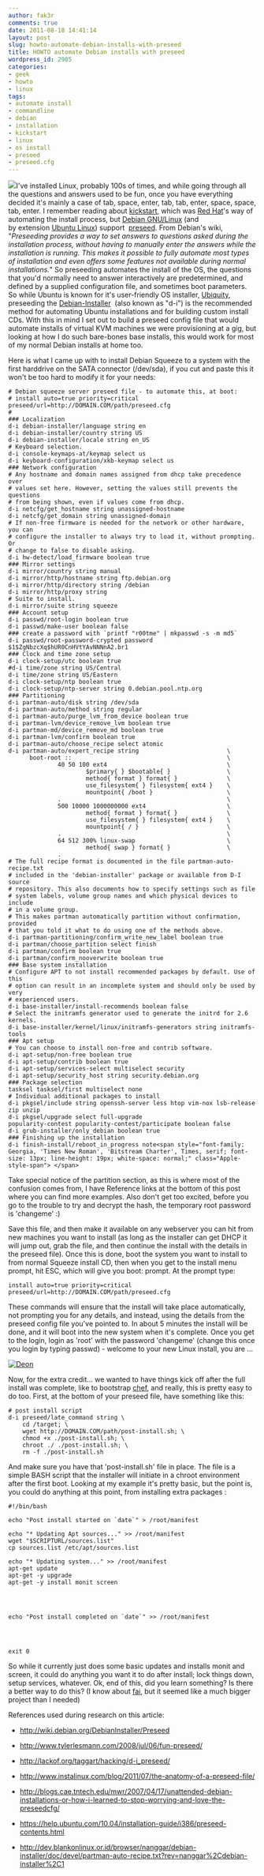 ```yaml
---
author: fak3r
comments: true
date: 2011-08-18 14:41:14
layout: post
slug: howto-automate-debian-installs-with-preseed
title: HOWTO automate Debian installs with preseed
wordpress_id: 2985
categories:
- geek
- howto
- linux
tags:
- automate install
- commandline
- debian
- installation
- kickstart
- linux
- os install
- preseed
- preseed.cfg
---
```


[![](http://fak3r.com/wp-content/blogs.dir/12/files/0904dp_01_z+automatic_transmission+side_angle.jpg)](http://fak3r.com/2011/08/18/howto-automate-debian-installs-with-preseed/0904dp_01_zautomatic_transmissionside_angle/)I've installed Linux, probably 100s of times, and while going through all the questions and answers used to be fun, once you have everything decided it's mainly a case of tab, space, enter, tab, tab, enter, space, space, tab, enter. I remember reading about [kickstart](https://docs.redhat.com/docs/en-US/Red_Hat_Enterprise_Linux/6/html/Installation_Guide/ch-kickstart2.html), which was [Red Hat](https://www.redhat.com/)'s way of automating the install process, but [Debian GNU/Linux](http://debian.org) (and by extension [Ubuntu Linux](http://www.ubuntu.com/)) support  [preseed](http://wiki.debian.org/DebianInstaller/Preseed). From Debian's wiki, "_Preseeding provides a way to set answers to questions asked during the installation process, without having to manually enter the answers while the installation is running. This makes it possible to fully automate most types of installation and even offers some features not available during normal installations._" So preseeding automates the install of the OS, the questions that you'd normally need to answer interactively are predetermined, and defined by a supplied configuration file, and sometimes boot parameters. So while Ubuntu is known for it's user-friendly OS installer, [Ubiquity](http://en.wikipedia.org/wiki/Ubiquity_(software)), preseeding the [Debian-Installer](http://en.wikipedia.org/wiki/Debian-Installer)  (also known as "d-i") is the recommended method for automating Ubuntu installations and for building custom install CDs. With this in mind I set out to build a preseed config file that would automate installs of virtual KVM machines we were provisioning at a gig, but looking at how I do such bare-bones base installs, this would work for most of my normal Debian installs at home too.<!-- more -->

Here is what I came up with to install Debian Squeeze to a system with the first harddrive on the SATA connector (/dev/sda), if you cut and paste this it won't be too hard to modify it for your needs:

    
    # Debian squeeze server preseed file - to automate this, at boot:
    # install auto=true priority=critical preseed/url=http://DOMAIN.COM/path/preseed.cfg
    #
    ### Localization
    d-i debian-installer/language string en
    d-i debian-installer/country string US
    d-i debian-installer/locale string en_US
    # Keyboard selection.
    d-i console-keymaps-at/keymap select us
    d-i keyboard-configuration/xkb-keymap select us
    ### Network configuration
    # Any hostname and domain names assigned from dhcp take precedence over
    # values set here. However, setting the values still prevents the questions
    # from being shown, even if values come from dhcp.
    d-i netcfg/get_hostname string unassigned-hostname
    d-i netcfg/get_domain string unassigned-domain
    # If non-free firmware is needed for the network or other hardware, you can
    # configure the installer to always try to load it, without prompting. Or
    # change to false to disable asking.
    d-i hw-detect/load_firmware boolean true
    ### Mirror settings
    d-i mirror/country string manual
    d-i mirror/http/hostname string ftp.debian.org
    d-i mirror/http/directory string /debian
    d-i mirror/http/proxy string
    # Suite to install.
    d-i mirror/suite string squeeze
    ### Account setup
    d-i passwd/root-login boolean true
    d-i passwd/make-user boolean false
    ### create a password with `printf "r00tme" | mkpasswd -s -m md5`
    d-i passwd/root-password-crypted password $1$ZgNbzcXq$hUR0CnHVtYAvNNNnA2.br1
    ### Clock and time zone setup
    d-i clock-setup/utc boolean true
    #d-i time/zone string US/Central
    d-i time/zone string US/Eastern
    d-i clock-setup/ntp boolean true
    d-i clock-setup/ntp-server string 0.debian.pool.ntp.org
    ### Partitioning
    d-i partman-auto/disk string /dev/sda
    d-i partman-auto/method string regular
    d-i partman-auto/purge_lvm_from_device boolean true
    d-i partman-lvm/device_remove_lvm boolean true
    d-i partman-md/device_remove_md boolean true
    d-i partman-lvm/confirm boolean true
    d-i partman-auto/choose_recipe select atomic
    d-i partman-auto/expert_recipe string                         \
          boot-root ::                                            \
                  40 50 100 ext4                                  \
                          $primary{ } $bootable{ }                \
                          method{ format } format{ }              \
                          use_filesystem{ } filesystem{ ext4 }    \
                          mountpoint{ /boot }                     \
                  .                                               \
                  500 10000 1000000000 ext4                       \
                          method{ format } format{ }              \
                          use_filesystem{ } filesystem{ ext4 }    \
                          mountpoint{ / }                         \
                  .                                               \
                  64 512 300% linux-swap                          \
                          method{ swap } format{ }                \
                  .
    # The full recipe format is documented in the file partman-auto-recipe.txt
    # included in the 'debian-installer' package or available from D-I source
    # repository. This also documents how to specify settings such as file
    # system labels, volume group names and which physical devices to include
    # in a volume group.
    # This makes partman automatically partition without confirmation, provided
    # that you told it what to do using one of the methods above.
    d-i partman-partitioning/confirm_write_new_label boolean true
    d-i partman/choose_partition select finish
    d-i partman/confirm boolean true
    d-i partman/confirm_nooverwrite boolean true
    ### Base system installation
    # Configure APT to not install recommended packages by default. Use of this
    # option can result in an incomplete system and should only be used by very
    # experienced users.
    d-i base-installer/install-recommends boolean false
    # Select the initramfs generator used to generate the initrd for 2.6 kernels.
    d-i base-installer/kernel/linux/initramfs-generators string initramfs-tools
    ### Apt setup
    # You can choose to install non-free and contrib software.
    d-i apt-setup/non-free boolean true
    d-i apt-setup/contrib boolean true
    d-i apt-setup/services-select multiselect security
    d-i apt-setup/security_host string security.debian.org
    ### Package selection
    tasksel tasksel/first multiselect none
    # Individual additional packages to install
    d-i pkgsel/include string openssh-server less htop vim-nox lsb-release zip unzip
    d-i pkgsel/upgrade select full-upgrade
    popularity-contest popularity-contest/participate boolean false
    d-i grub-installer/only_debian boolean true
    ### Finishing up the installation
    d-i finish-install/reboot_in_progress note<span style="font-family: Georgia, 'Times New Roman', 'Bitstream Charter', Times, serif; font-size: 13px; line-height: 19px; white-space: normal;" class="Apple-style-span"> </span>


Take special notice of the partition section, as this is where most of the confusion comes from, I have Reference links at the bottom of this post where you can find more examples. Also don't get too excited, before you go to the trouble to try and decrypt the hash, the temporary root password is 'changeme' :)

Save this file, and then make it available on any webserver you can hit from new machines you want to install (as long as the installer can get DHCP it will jump out, grab the file, and then continue the install with the details in the preseed file). Once this is done, boot the system you want to install to from normal Squeeze install CD, then when you get to the install menu prompt, hit ESC, which will give you boot: prompt. At the prompt type:

    
    install auto=true priority=critical preseed/url=http://DOMAIN.COM/path/preseed.cfg


These commands will ensure that the install will take place automatically, not prompting you for any details, and instead, using the details from the preseed config file you've pointed to. In about 5 minutes the install will be done, and it will boot into the new system when it's complete. Once you get to the login, login as 'root' with the password 'changeme' (change this once you login by typing passwd) - welcome to your new Linux install, you are ...

[![Deon](http://fak3r.com/wp-content/blogs.dir/12/files/done-graphic.png)](http://fak3r.com/2011/08/18/howto-automate-debian-installs-with-preseed/done-graphic/)

Now, for the extra credit... we wanted to have things kick off after the full install was complete, like to bootstrap [chef](http://www.opscode.com/chef/), and really, this is pretty easy to do too. First, at the bottom of your preseed file, have something like this:

    
    # post install script
    d-i preseed/late_command string \
        cd /target; \
        wget http://DOMAIN.COM/path/post-install.sh; \
        chmod +x ./post-install.sh; \
        chroot ./ ./post-install.sh; \
        rm -f ./post-install.sh


And make sure you have that 'post-install.sh' file in place. The file is a simple BASH script that the installer will initiate in a chroot environment after the first boot. Looking at my example it's pretty basic, but the point is, you could do anything at this point, from installing extra packages :

    
    #!/bin/bash
    
    echo "Post install started on `date`" > /root/manifest
    
    echo "* Updating Apt sources..." >> /root/manifest
    wget "$SCRIPTURL/sources.list"
    cp sources.list /etc/apt/sources.list
    
    echo "* Updating system..." >> /root/manifest
    apt-get update
    apt-get -y upgrade
    apt-get -y install monit screen



    
    echo "Post install completed on `date`" >> /root/manifest



    
    exit 0


So while it currently just does some basic updates and installs monit and screen, it could do anything you want it to do after install; lock things down, setup services, whatever. Ok, end of this, did you learn something? Is there a better way to do this? (I know about [fai](http://fai-project.org/), but it seemed like a much bigger project than I needed)



References used during research on this article:



	
  * http://wiki.debian.org/DebianInstaller/Preseed

	
  * http://www.tylerlesmann.com/2008/jul/06/fun-preseed/

	
  * http://lackof.org/taggart/hacking/d-i_preseed/

	
  * http://www.instalinux.com/blog/2011/07/the-anatomy-of-a-preseed-file/

	
  * http://blogs.cae.tntech.edu/mwr/2007/04/17/unattended-debian-installations-or-how-i-learned-to-stop-worrying-and-love-the-preseedcfg/

	
  * https://help.ubuntu.com/10.04/installation-guide/i386/preseed-contents.html

	
  * http://dev.blankonlinux.or.id/browser/nanggar/debian-installer/doc/devel/partman-auto-recipe.txt?rev=nanggar%2Cdebian-installer%2C1


